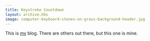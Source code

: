 ```yaml
---
title: Keystroke Countdown
layout: archive.hbs
image: computer-keyboard-stones-on-grass-background-header.jpg
---
```


This is [my](/about/) blog. There are others out there, but this one is mine.
